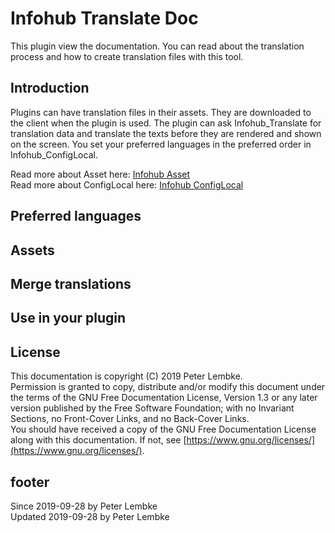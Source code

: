 # Infohub Translate Doc
This plugin view the documentation. 
You can read about the translation process and how to create translation files with this tool. 

## Introduction
Plugins can have translation files in their assets. They are downloaded to the client when the plugin is used.
 The plugin can ask Infohub_Translate for translation data and translate the texts before they are rendered and shown on the screen.
 You set your preferred languages in the preferred order in Infohub_ConfigLocal.
  
Read more about Asset here: [Infohub Asset](plugin,infohub_asset)  
Read more about ConfigLocal here: [Infohub ConfigLocal](plugin,infohub_configlocal)

## Preferred languages

## Assets

## Merge translations

## Use in your plugin

## License
This documentation is copyright (C) 2019 Peter Lembke.  
Permission is granted to copy, distribute and/or modify this document under the terms of the GNU Free Documentation License, Version 1.3 or any later version published by the Free Software Foundation; with no Invariant Sections, no Front-Cover Links, and no Back-Cover Links.  
You should have received a copy of the GNU Free Documentation License along with this documentation. If not, see [https://www.gnu.org/licenses/](https://www.gnu.org/licenses/).

## footer
Since 2019-09-28 by Peter Lembke  
Updated 2019-09-28 by Peter Lembke
